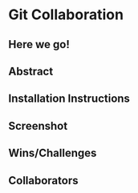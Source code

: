 # Git Collaboration 
## Here we go!

## Abstract

## Installation Instructions

## Screenshot

## Wins/Challenges

## Collaborators 

